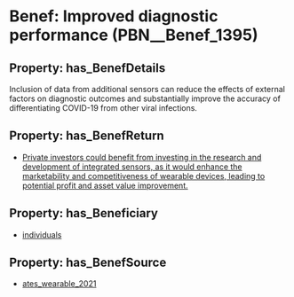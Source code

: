 # Benef: __Improved diagnostic performance__ (PBN__Benef_1395)

## Property: has_BenefDetails

Inclusion of data from additional sensors can reduce the effects of external factors on diagnostic outcomes and substantially improve the accuracy of differentiating COVID-19 from other viral infections.

## Property: has_BenefReturn

* [Private investors could benefit from investing in the research and development of integrated sensors, as it would enhance the marketability and competitiveness of wearable devices, leading to potential profit and asset value improvement.](../BenefReturn/PBN__BenefReturn_1583)

## Property: has_Beneficiary

* [individuals](../Stakeholder/PBN__Stakeholder_20)

## Property: has_BenefSource

* [ates_wearable_2021](../Article/PBN__Article_296)

